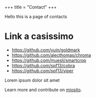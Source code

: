 +++
title = "Contact"
+++

Hello this is a page of contacts

# Link a casissimo

* https://github.com/yuin/goldmark
* https://github.com/alecthomas/chroma
* https://github.com/muesli/smartcrop
* https://github.com/spf13/cobra
* https://github.com/spf13/viper

Lorem ipsum dolor sit amet

Learn more and contribute on [miosito](federicogiurdanella.com).
